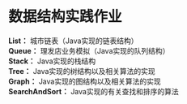 # 数据结构实践作业  
**List：**  城市链表（Java实现的链表结构）<br>
**Queue：**  理发店业务模拟（Java实现的队列结构）<br>
**Stack：**  Java实现的栈结构<br>
**Tree：**  Java实现的树结构以及相关算法的实现<br>
**Graph：**  Java实现的图结构以及相关算法的实现<br>
**SearchAndSort：**  Java实现的有关查找和排序的算法<br>
